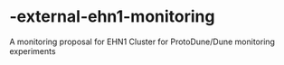 # -external-ehn1-monitoring
A monitoring proposal for EHN1 Cluster for ProtoDune/Dune monitoring experiments
